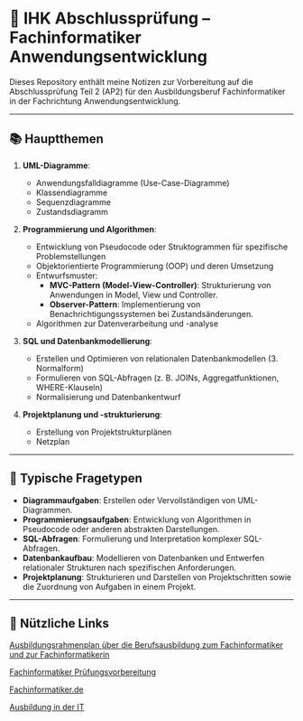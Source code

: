 # 📘 IHK Abschlussprüfung – Fachinformatiker Anwendungsentwicklung

Dieses Repository enthält meine Notizen zur Vorbereitung auf die Abschlussprüfung Teil 2 (AP2) für den Ausbildungsberuf Fachinformatiker in der Fachrichtung Anwendungsentwicklung.

---

## 📚 Hauptthemen

1. **UML-Diagramme**:
    
    - Anwendungsfalldiagramme (Use-Case-Diagramme)
    - Klassendiagramme
    - Sequenzdiagramme
    - Zustandsdiagramm
2. **Programmierung und Algorithmen**:
    
    - Entwicklung von Pseudocode oder Struktogrammen für spezifische Problemstellungen
    - Objektorientierte Programmierung (OOP) und deren Umsetzung
    - Entwurfsmuster:
	    - **MVC-Pattern (Model-View-Controller)**: Strukturierung von Anwendungen in Model, View und Controller.
	    - **Observer-Pattern**: Implementierung von Benachrichtigungssystemen bei Zustandsänderungen.
    - Algorithmen zur Datenverarbeitung und -analyse
3. **SQL und Datenbankmodellierung**:
    
    - Erstellen und Optimieren von relationalen Datenbankmodellen (3. Normalform)
    - Formulieren von SQL-Abfragen (z. B. JOINs, Aggregatfunktionen, WHERE-Klauseln)
    - Normalisierung und Datenbankentwurf
4. **Projektplanung und -strukturierung**:
    
    - Erstellung von Projektstrukturplänen
    - Netzplan

---

## 📝 Typische Fragetypen

- **Diagrammaufgaben**: Erstellen oder Vervollständigen von UML-Diagrammen.
- **Programmierungsaufgaben**: Entwicklung von Algorithmen in Pseudocode oder anderen abstrakten Darstellungen.
- **SQL-Abfragen**: Formulierung und Interpretation komplexer SQL-Abfragen.
- **Datenbankaufbau**: Modellieren von Datenbanken und Entwerfen relationaler Strukturen nach spezifischen Anforderungen.
- **Projektplanung**: Strukturieren und Darstellen von Projektschritten sowie die Zuordnung von Aufgaben in einem Projekt.
---

## 🔗 Nützliche Links
[Ausbildungsrahmenplan über die Berufsausbildung zum Fachinformatiker und zur Fachinformatikerin](https://www.gesetze-im-internet.de/fiausbv/BJNR025000020.html)

[Fachinformatiker Prüfungsvorbereitung](https://fachinformatikerpruefungsvorbereitung.de)

[Fachinformatiker.de ](https://www.fachinformatiker.de)

[Ausbildung in der IT](https://ausbildung-in-der-it.de)


